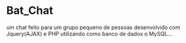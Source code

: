# Bat_Chat
 um chat feito para um grupo pequeno de pessoas desenvolvido com Jquery(AJAX) e PHP utilizando como banco de dados o MySQL...

